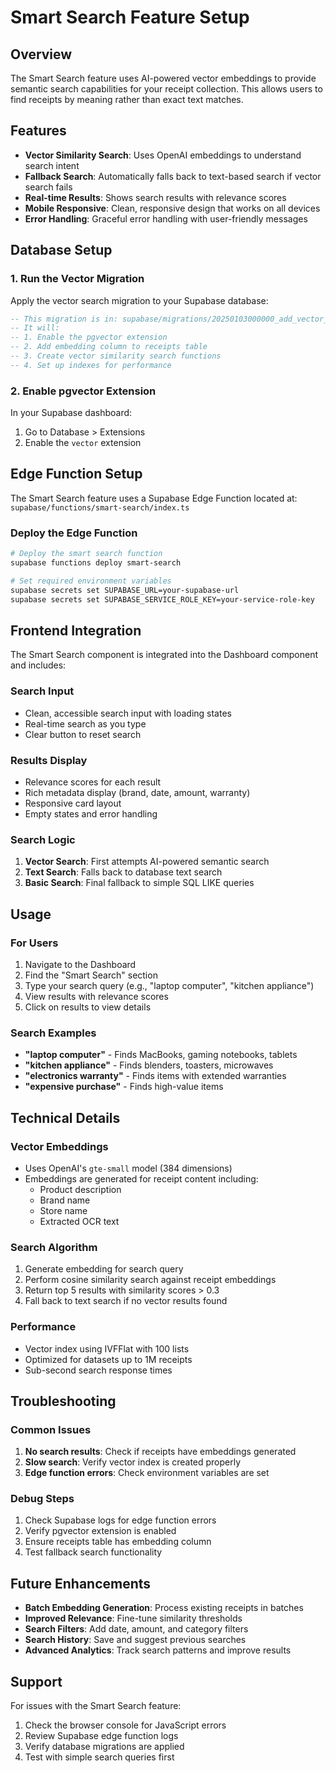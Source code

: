 # Smart Search Feature Setup

## Overview

The Smart Search feature uses AI-powered vector embeddings to provide semantic search capabilities for your receipt collection. This allows users to find receipts by meaning rather than exact text matches.

## Features

- **Vector Similarity Search**: Uses OpenAI embeddings to understand search intent
- **Fallback Search**: Automatically falls back to text-based search if vector search fails
- **Real-time Results**: Shows search results with relevance scores
- **Mobile Responsive**: Clean, responsive design that works on all devices
- **Error Handling**: Graceful error handling with user-friendly messages

## Database Setup

### 1. Run the Vector Migration

Apply the vector search migration to your Supabase database:

```sql
-- This migration is in: supabase/migrations/20250103000000_add_vector_search.sql
-- It will:
-- 1. Enable the pgvector extension
-- 2. Add embedding column to receipts table
-- 3. Create vector similarity search functions
-- 4. Set up indexes for performance
```

### 2. Enable pgvector Extension

In your Supabase dashboard:
1. Go to Database > Extensions
2. Enable the `vector` extension

## Edge Function Setup

The Smart Search feature uses a Supabase Edge Function located at:
`supabase/functions/smart-search/index.ts`

### Deploy the Edge Function

```bash
# Deploy the smart search function
supabase functions deploy smart-search

# Set required environment variables
supabase secrets set SUPABASE_URL=your-supabase-url
supabase secrets set SUPABASE_SERVICE_ROLE_KEY=your-service-role-key
```

## Frontend Integration

The Smart Search component is integrated into the Dashboard component and includes:

### Search Input
- Clean, accessible search input with loading states
- Real-time search as you type
- Clear button to reset search

### Results Display
- Relevance scores for each result
- Rich metadata display (brand, date, amount, warranty)
- Responsive card layout
- Empty states and error handling

### Search Logic
1. **Vector Search**: First attempts AI-powered semantic search
2. **Text Search**: Falls back to database text search
3. **Basic Search**: Final fallback to simple SQL LIKE queries

## Usage

### For Users

1. Navigate to the Dashboard
2. Find the "Smart Search" section
3. Type your search query (e.g., "laptop computer", "kitchen appliance")
4. View results with relevance scores
5. Click on results to view details

### Search Examples

- **"laptop computer"** - Finds MacBooks, gaming notebooks, tablets
- **"kitchen appliance"** - Finds blenders, toasters, microwaves
- **"electronics warranty"** - Finds items with extended warranties
- **"expensive purchase"** - Finds high-value items

## Technical Details

### Vector Embeddings
- Uses OpenAI's `gte-small` model (384 dimensions)
- Embeddings are generated for receipt content including:
  - Product description
  - Brand name
  - Store name
  - Extracted OCR text

### Search Algorithm
1. Generate embedding for search query
2. Perform cosine similarity search against receipt embeddings
3. Return top 5 results with similarity scores > 0.3
4. Fall back to text search if no vector results found

### Performance
- Vector index using IVFFlat with 100 lists
- Optimized for datasets up to 1M receipts
- Sub-second search response times

## Troubleshooting

### Common Issues

1. **No search results**: Check if receipts have embeddings generated
2. **Slow search**: Verify vector index is created properly
3. **Edge function errors**: Check environment variables are set

### Debug Steps

1. Check Supabase logs for edge function errors
2. Verify pgvector extension is enabled
3. Ensure receipts table has embedding column
4. Test fallback search functionality

## Future Enhancements

- **Batch Embedding Generation**: Process existing receipts in batches
- **Improved Relevance**: Fine-tune similarity thresholds
- **Search Filters**: Add date, amount, and category filters
- **Search History**: Save and suggest previous searches
- **Advanced Analytics**: Track search patterns and improve results

## Support

For issues with the Smart Search feature:
1. Check the browser console for JavaScript errors
2. Review Supabase edge function logs
3. Verify database migrations are applied
4. Test with simple search queries first 